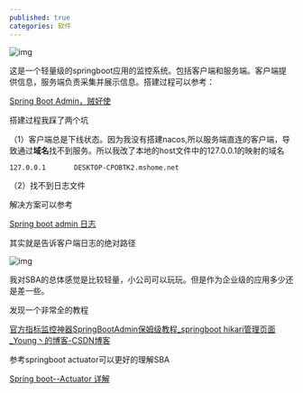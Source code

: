 ```yaml
---
published: true
categories: 软件
---
```

![img](https://picx.zhimg.com/80/v2-c567c8e690f72b6f12cf05dd9084a419_720w.png?source=d16d100b)






这是一个轻量级的springboot应用的监控系统。包括客户端和服务端。客户端提供信息，服务端负责采集并展示信息。搭建过程可以参考：

[Spring Boot Admin，贼好使](https://blog.csdn.net/javalingyu/article/details/124086259)

搭建过程我踩了两个坑

（1）客户端总是下线状态。因为我没有搭建nacos,所以服务端直连的客户端，导致通过**域名**找不到服务。所以我改了本地的host文件中的127.0.0.1的映射的域名

```
127.0.0.1       DESKTOP-CPOBTK2.mshome.net
```

（2）找不到日志文件

解决方案可以参考

[Spring boot admin 日志](https://juejin.cn/post/7029291457060012062)

其实就是告诉客户端日志的绝对路径

![img](https://pic1.zhimg.com/80/v2-6ab0124f72f7d9fea39b3575d5457f9d_720w.png?source=d16d100b)






我对SBA的总体感觉是比较轻量，小公司可以玩玩。但是作为企业级的应用多少还是差一些。

发现一个非常全的教程

[官方指标监控神器SpringBootAdmin保姆级教程_springboot hikari管理页面_Young丶的博客-CSDN博客](https://blog.csdn.net/agonie201218/article/details/118703742)

参考springboot actuator可以更好的理解SBA

[Spring boot--Actuator 详解](https://www.cnblogs.com/caoweixiong/p/15325382.html)